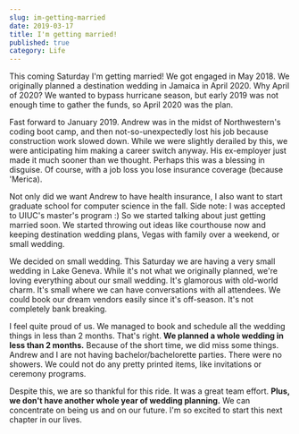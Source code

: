 ```yaml
---
slug: im-getting-married
date: 2019-03-17
title: I'm getting married!
published: true
category: Life
---
```


This coming Saturday I'm getting married! We got engaged in May 2018. We originally planned a destination wedding in Jamaica in April 2020. 
Why April of 2020? We wanted to bypass hurricane season, but early 2019 was not enough time to gather the funds, so April 2020 was the plan. 


Fast forward to January 2019. Andrew was in the midst of Northwestern's coding boot camp, and then not-so-unexpectedly lost his job because 
construction work slowed down. While we were slightly derailed by this, we were anticipating him making a career switch anyway. His ex-employer just 
made it much sooner than we thought. Perhaps this was a blessing in disguise. Of course, with a job loss you lose insurance coverage (because 
'Merica).


Not only did we want Andrew to have health insurance, I also want to start graduate school for computer science in the fall. 
Side note: I was accepted to UIUC's master's program :) So we started talking about just getting married soon. We started throwing out ideas 
like courthouse now and keeping destination wedding plans, Vegas with family over a weekend, or small wedding. 


We decided on small wedding. This Saturday we are having a very small wedding in Lake Geneva. While it's not what we originally planned, 
we're loving everything about our small wedding. It's glamorous with old-world charm. It's small where we can have conversations with 
all attendees. We could book our dream vendors easily since it's off-season. It's not completely bank breaking. 

I feel quite proud of us. We managed to book and schedule all the wedding things in less than 2 months. That's right. <strong>We planned a 
whole wedding in less than 2 months.</strong> Because of the short time, we did miss some things. Andrew and I are not having 
bachelor/bachelorette parties. There were no showers. We could not do any pretty printed items, like invitations or ceremony programs. 


Despite this, we are so thankful for this ride. It was a great team effort. <strong>Plus, we don't have another whole year of wedding planning.</strong> 
We can concentrate on being us and on our future. I'm so excited to start this next chapter in our lives. 